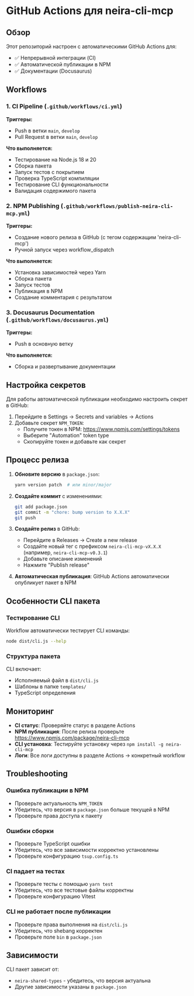 # GitHub Actions для neira-cli-mcp

## Обзор

Этот репозиторий настроен с автоматическими GitHub Actions для:
- ✅ Непрерывной интеграции (CI)
- ✅ Автоматической публикации в NPM
- ✅ Документации (Docusaurus)

## Workflows

### 1. CI Pipeline (`.github/workflows/ci.yml`)

**Триггеры:**
- Push в ветки `main`, `develop`
- Pull Request в ветки `main`, `develop`

**Что выполняется:**
- Тестирование на Node.js 18 и 20
- Сборка пакета
- Запуск тестов с покрытием
- Проверка TypeScript компиляции
- Тестирование CLI функциональности
- Валидация содержимого пакета

### 2. NPM Publishing (`.github/workflows/publish-neira-cli-mcp.yml`)

**Триггеры:**
- Создание нового релиза в GitHub (с тегом содержащим 'neira-cli-mcp')
- Ручной запуск через workflow_dispatch

**Что выполняется:**
- Установка зависимостей через Yarn
- Сборка пакета
- Запуск тестов
- Публикация в NPM
- Создание комментария с результатом

### 3. Docusaurus Documentation (`.github/workflows/docusaurus.yml`)

**Триггеры:**
- Push в основную ветку

**Что выполняется:**
- Сборка и развертывание документации

## Настройка секретов

Для работы автоматической публикации необходимо настроить секрет в GitHub:

1. Перейдите в Settings → Secrets and variables → Actions
2. Добавьте секрет `NPM_TOKEN`:
   - Получите токен в NPM: https://www.npmjs.com/settings/tokens
   - Выберите "Automation" token type
   - Скопируйте токен и добавьте как секрет

## Процесс релиза

1. **Обновите версию** в `package.json`:
   ```bash
   yarn version patch  # или minor/major
   ```

2. **Создайте коммит** с изменениями:
   ```bash
   git add package.json
   git commit -m "chore: bump version to X.X.X"
   git push
   ```

3. **Создайте релиз** в GitHub:
   - Перейдите в Releases → Create a new release
   - Создайте новый тег с префиксом `neira-cli-mcp-vX.X.X` (например, `neira-cli-mcp-v0.3.1`)
   - Добавьте описание изменений
   - Нажмите "Publish release"

4. **Автоматическая публикация**: GitHub Actions автоматически опубликует пакет в NPM

## Особенности CLI пакета

### Тестирование CLI
Workflow автоматически тестирует CLI команды:
```bash
node dist/cli.js --help
```

### Структура пакета
CLI включает:
- Исполняемый файл в `dist/cli.js`
- Шаблоны в папке `templates/`
- TypeScript определения

## Мониторинг

- **CI статус**: Проверяйте статус в разделе Actions
- **NPM публикация**: После релиза проверьте https://www.npmjs.com/package/neira-cli-mcp
- **CLI установка**: Тестируйте установку через `npm install -g neira-cli-mcp`
- **Логи**: Все логи доступны в разделе Actions → конкретный workflow

## Troubleshooting

### Ошибка публикации в NPM
- Проверьте актуальность `NPM_TOKEN`
- Убедитесь, что версия в `package.json` больше текущей в NPM
- Проверьте права доступа к пакету

### Ошибки сборки
- Проверьте TypeScript ошибки
- Убедитесь, что все зависимости корректно установлены
- Проверьте конфигурацию `tsup.config.ts`

### CI падает на тестах
- Проверьте тесты с помощью `yarn test`
- Убедитесь, что все тестовые файлы корректны
- Проверьте конфигурацию Vitest

### CLI не работает после публикации
- Проверьте права выполнения на `dist/cli.js`
- Убедитесь, что shebang корректен
- Проверьте поле `bin` в `package.json`

## Зависимости

CLI пакет зависит от:
- `neira-shared-types` - убедитесь, что версия актуальна
- Другие зависимости указаны в `package.json` 